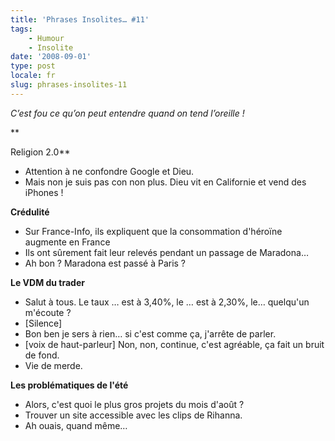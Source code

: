 ```yaml
---
title: 'Phrases Insolites… #11'
tags:
    - Humour
    - Insolite
date: '2008-09-01'
type: post
locale: fr
slug: phrases-insolites-11
---
```


_C’est fou ce qu’on peut entendre quand on tend l’oreille&nbsp;!_

\*\*<!-- more -->

Religion 2.0\*\*

* Attention à ne confondre Google et Dieu.
* Mais non je suis pas con non plus. Dieu vit en Californie et vend des iPhones&nbsp;!

**Crédulité**

* Sur France-Info, ils expliquent que la consommation d'héroïne augmente en France
* Ils ont sûrement fait leur relevés pendant un passage de Maradona…
* Ah bon&nbsp;? Maradona est passé à Paris&nbsp;?

**Le VDM du trader**

* Salut à tous. Le taux … est à 3,40%, le … est à 2,30%, le… quelqu'un m'écoute&nbsp;?
* [Silence]
* Bon ben je sers à rien… si c'est comme ça, j'arrête de parler.
* [voix de haut-parleur] Non, non, continue, c'est agréable, ça fait un bruit de fond.
* Vie de merde.

**Les problématiques de l'été**

* Alors, c'est quoi le plus gros projets du mois d'août&nbsp;?
* Trouver un site accessible avec les clips de Rihanna.
* Ah ouais, quand même…
